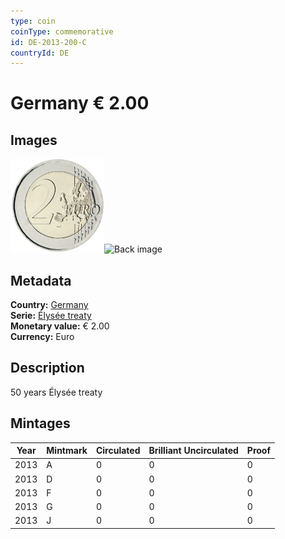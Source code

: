 ```yaml
---
type: coin
coinType: commemorative
id: DE-2013-200-C
countryId: DE
---
```


# Germany € 2.00

## Images

<img src="../../Images/common-2007-200.png" height="150" alt="Front image"><img src="Images/DE-2013-200-000.png" height="150" alt="Back image">

## Metadata

**Country:** [Germany](../../Countries/Germany/index.md)\
**Serie:** [Élysée treaty](index.md)\
**Monetary value:** € 2.00\
**Currency:** Euro

## Description
50 years Élysée treaty

## Mintages

| Year | Mintmark | Circulated | Brilliant Uncirculated | Proof |
| ---- | -------- | ---------- | ---------------------- | ----- |
| 2013 | A | 0| 0 | 0 |
| 2013 | D | 0| 0 | 0 |
| 2013 | F | 0| 0 | 0 |
| 2013 | G | 0| 0 | 0 |
| 2013 | J | 0| 0 | 0 |
